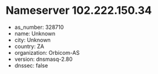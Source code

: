 # Nameserver 102.222.150.34

* as_number: 328710
* name: Unknown
* city: Unknown
* country: ZA
* organization: Orbicom-AS
* version: dnsmasq-2.80
* dnssec: false
